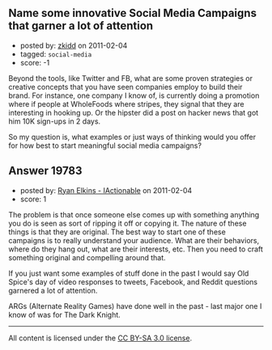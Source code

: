 ## Name some innovative Social Media Campaigns that garner a lot of attention

- posted by: [zkidd](https://stackexchange.com/users/-1/5985-zkidd) on 2011-02-04
- tagged: `social-media`
- score: -1

Beyond the tools, like Twitter and FB, what are some proven strategies or creative concepts that you have seen companies employ to build their brand.  For instance, one company I know of, is currently doing a promotion where if people at WholeFoods where stripes, they signal that they are interesting in hooking up.  Or the hipster did a post on hacker news that got him 10K sign-ups in 2 days.

So my question is, what examples or just ways of thinking would you offer for how best to start meaningful social media campaigns?     


## Answer 19783

- posted by: [Ryan Elkins - IActionable](https://stackexchange.com/users/-1/2566-ryan-elkins-iactionable) on 2011-02-04
- score: 1

The problem is that once someone else comes up with something anything you do is seen as sort of ripping it off or copying it. The nature of these things is that they are original. The best way to start one of these campaigns is to really understand your audience. What are their behaviors, where do they hang out, what are their interests, etc. Then you need to craft something original and compelling around that. 

If you just want some examples of stuff done in the past I would say Old Spice's day of video responses to tweets, Facebook, and Reddit questions garnered a lot of attention.

ARGs (Alternate Reality Games) have done well in the past - last major one I know of was for The Dark Knight.



---

All content is licensed under the [CC BY-SA 3.0 license](https://creativecommons.org/licenses/by-sa/3.0/).
